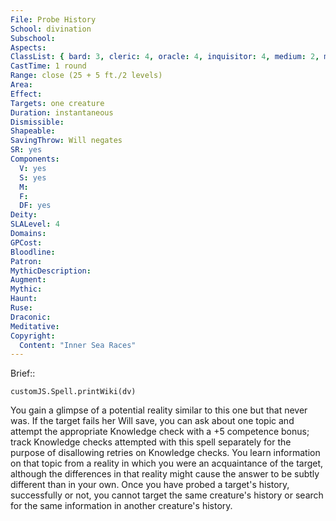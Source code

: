 ```yaml
---
File: Probe History
School: divination
Subschool: 
Aspects: 
ClassList: { bard: 3, cleric: 4, oracle: 4, inquisitor: 4, medium: 2, mesmerist: 3, occultist: 3, sorcerer: 4, wizard: 4 }
CastTime: 1 round
Range: close (25 + 5 ft./2 levels)
Area: 
Effect: 
Targets: one creature
Duration: instantaneous
Dismissible: 
Shapeable: 
SavingThrow: Will negates
SR: yes
Components:
  V: yes
  S: yes
  M: 
  F: 
  DF: yes
Deity: 
SLALevel: 4
Domains: 
GPCost: 
Bloodline: 
Patron: 
MythicDescription: 
Augment: 
Mythic: 
Haunt: 
Ruse: 
Draconic: 
Meditative: 
Copyright:
  Content: "Inner Sea Races"
---
```

Brief:: 

```dataviewjs
customJS.Spell.printWiki(dv)
```

You gain a glimpse of a potential reality similar to this one but that never was. If the target fails her Will save, you can ask about one topic and attempt the appropriate Knowledge check with a +5 competence bonus; track Knowledge checks attempted with this spell separately for the purpose of disallowing retries on Knowledge checks. You learn information on that topic from a reality in which you were an acquaintance of the target, although the differences in that reality might cause the answer to be subtly different than in your own. Once you have probed a target's history, successfully or not, you cannot target the same creature's history or search for the same information in another creature's history.
